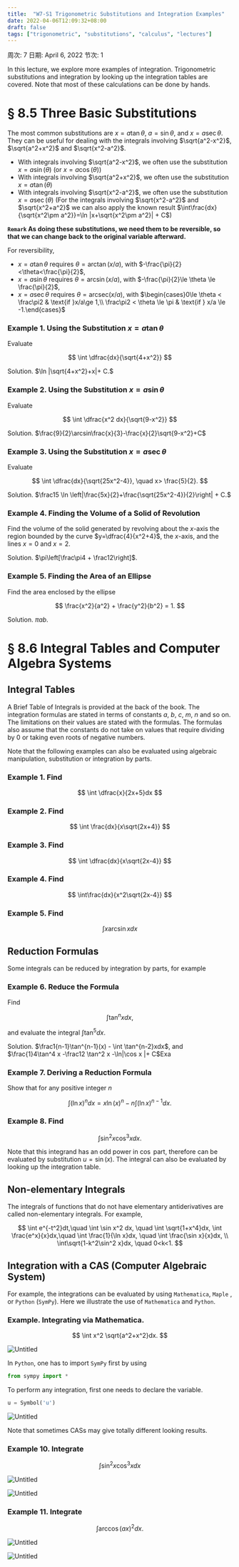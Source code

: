```yaml
---
title:  "W7-S1 Trigonometric Substitutions and Integration Examples"
date: 2022-04-06T12:09:32+08:00
draft: false
tags: ["trigonometric", "substitutions", "calculus", "lectures"]
---
```


周次: 7
日期: April 6, 2022
节次: 1

In this lecture, we explore more examples of integration. Trigonometric substitutions and integration by looking up the integration tables are covered. Note that most of these calculations can be done by hands.


# § 8.5 Three Basic Substitutions

The most common substitutions are $x=a\tan\theta$, $a=\sin\theta$, and $x=a\sec\theta$. They can be useful for dealing with the integrals involving $\sqrt{a^2-x^2}$, $\sqrt{a^2+x^2}$ and $\sqrt{x^2-a^2}$.

- With integrals involving $\sqrt{a^2-x^2}$, we often use the substitution $x=a\sin(\theta)$ (or $x=a\cos(\theta)$)
- With integrals involving $\sqrt{a^2+x^2}$, we often use the substitution $x=a\tan(\theta)$
- With integrals involving $\sqrt{x^2-a^2}$, we often use the substitution $x=a \sec(\theta)$ (For the integrals involving $\sqrt{x^2-a^2}$ and $\sqrt{x^2+a^2}$ we can also apply the known result $\int\frac{dx}{\sqrt{x^2\pm a^2}}=\ln |x+\sqrt{x^2\pm a^2}| + C$)

**`Remark` As doing these substitutions, we need them to be reversible, so that we can change back to the original variable afterward.**

For reversibility, 

- $x=a\tan\theta$  requires $\theta = \arctan \left(x/a\right)$, with $-\frac{\pi}{2}<\theta<\frac{\pi}{2}$,
- $x = a \sin \theta$ requires $\theta = \arcsin(x/a)$, with $-\frac{\pi}{2}\le \theta \le \frac{\pi}{2}$,
- $x=a\sec \theta$ requires $\theta = \mathrm{arcsec}(x/a)$, with $\begin{cases}0\le \theta < \frac\pi2 & \text{if  }x/a\ge 1,\\ \frac\pi2 < \theta \le \pi & \text{if  } x/a \le -1.\end{cases}$

### Example 1. Using the Substitution $x=a\tan\theta$

Evaluate 

$$
\int \dfrac{dx}{\sqrt{4+x^2}}
$$

Solution. $\ln |\sqrt{4+x^2}+x|+ C.$

### Example 2. Using the Substitution $x=a\sin\theta$

Evaluate 

$$
\int \dfrac{x^2 dx}{\sqrt{9-x^2}}
$$

Solution. $\frac{9}{2}\arcsin\frac{x}{3}-\frac{x}{2}\sqrt{9-x^2}+C$

### Example 3. Using the Substitution $x=a\sec\theta$

Evaluate 

$$
\int \dfrac{dx}{\sqrt{25x^2-4}}, \quad x> \frac{5}{2}.
$$

Solution. $\frac15 \ln \left|\frac{5x}{2}+\frac{\sqrt{25x^2-4}}{2}\right| + C.$

### Example 4. Finding the Volume of a Solid of Revolution

Find the volume of the solid generated by revolving about the $x$-axis the region bounded by the curve $y=\dfrac{4}{x^2+4}$, the $x$-axis, and the lines $x=0$ and $x=2.$

Solution. $\pi\left[\frac\pi4 + \frac12\right]$.

### Example 5. Finding the Area of an Ellipse

Find the area enclosed by the ellipse 

$$
\frac{x^2}{a^2} + \frac{y^2}{b^2} = 1.
$$

Solution. $\pi a b$.

# § 8.6 Integral Tables and Computer Algebra Systems

## Integral Tables

A Brief Table of Integrals is provided at the back of the book. The integration formulas are stated in terms of constants $a$, $b$, $c$, $m$, $n$ and so on. The limitations on their values are stated with the formulas. The formulas also assume that the constants do not take on values that require dividing by $0$ or taking even roots of negative numbers.

Note that the following examples can also be evaluated using algebraic manipulation, substitution or integration by parts.

### Example 1. Find

$$
\int \dfrac{x}{2x+5}dx
$$

### Example 2. Find

$$
\int \frac{dx}{x\sqrt{2x+4}}
$$

### Example 3. Find

$$
\int \dfrac{dx}{x\sqrt{2x-4}}
$$

### Example 4. Find

$$
\int\frac{dx}{x^2\sqrt{2x-4}}
$$

### Example 5. Find

$$
\int x \arcsin x dx
$$

## Reduction Formulas

Some integrals can be reduced by integration by parts, for example 

### Example 6. Reduce the Formula

Find 

$$
\int \tan^n x dx,
$$

and evaluate the integral $\int \tan^5 dx.$ 

Solution. $\frac1{n-1}\tan^{n-1}(x) - \int \tan^{n-2}xdx$, and $\frac{1}4\tan^4 x -\frac12 \tan^2 x -\ln|\cos x |+ C$Exa

### Example 7. Deriving a Reduction Formula

Show that for any positive integer $n$

$$
\int(\ln x)^ndx = x\ln(x)^n-n\int (\ln x)^{n-1} dx.
$$

### Example 8. Find

$$
\int \sin^2 x \cos^3 xdx.
$$

Note that this integrand has an odd power in $\cos$ part, therefore can be evaluated by substitution $u=\sin(x)$. The integral can also be evaluated by looking up the integration table.

## Non-elementary Integrals

The integrals of functions that do not have elementary antiderivatives are called non-elementary integrals. For example, 

$$
\int e^{-t^2}dt,\quad \int \sin x^2 dx, \quad \int \sqrt{1+x^4}dx, \int \frac{e^x}{x}dx,\quad \int \frac{1}{\ln x}dx, \quad \int \frac{\sin x}{x}dx, \\ \int\sqrt{1-k^2\sin^2 x}dx, \quad 0<k<1.
$$

## Integration with a CAS (Computer Algebraic System)

For example, the integrations can be evaluated by using `Mathematica`, `Maple` , or `Python` (`SymPy`). Here we illustrate the use of `Mathematica` and `Python`.

### Example. Integrating via Mathematica.

$$
\int x^2 \sqrt{a^2+x^2}dx.
$$

![Untitled](W7-S1%20Trig%201be21/Untitled.png)

In `Python`, one has to import `SymPy` first by using 

```python
from sympy import *
```

To perform any integration, first one needs to declare the variable. 

```python
u = Symbol('u')
```

![Untitled](W7-S1%20Trig%201be21/Untitled%201.png)

Note that sometimes CASs may give totally different looking results. 

### Example 10. Integrate

$$
\int \sin^2 x \cos^3 x dx
$$

![Untitled](W7-S1%20Trig%201be21/Untitled%202.png)

![Untitled](W7-S1%20Trig%201be21/Untitled%203.png)

### Example 11. Integrate

$$
\int \arccos(ax)^2 dx.
$$

![Untitled](W7-S1%20Trig%201be21/Untitled%204.png)

![Untitled](W7-S1%20Trig%201be21/Untitled%205.png)